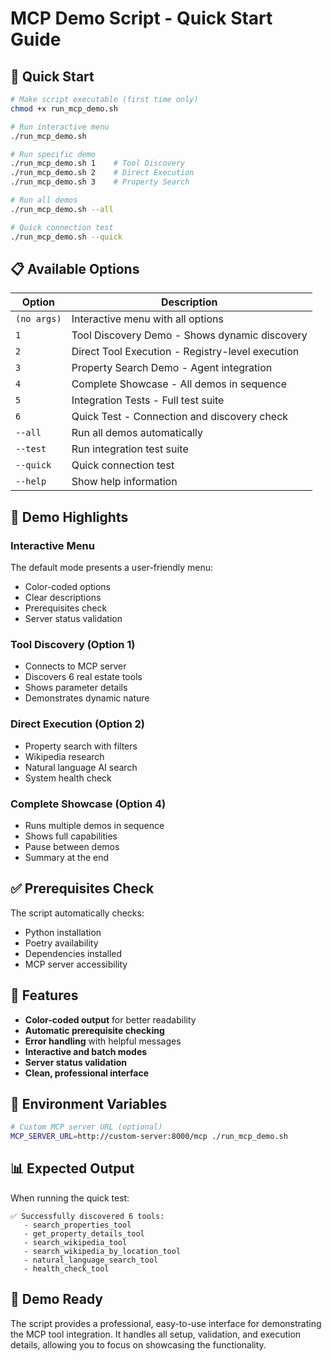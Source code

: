 # MCP Demo Script - Quick Start Guide

## 🚀 Quick Start

```bash
# Make script executable (first time only)
chmod +x run_mcp_demo.sh

# Run interactive menu
./run_mcp_demo.sh

# Run specific demo
./run_mcp_demo.sh 1    # Tool Discovery
./run_mcp_demo.sh 2    # Direct Execution
./run_mcp_demo.sh 3    # Property Search

# Run all demos
./run_mcp_demo.sh --all

# Quick connection test
./run_mcp_demo.sh --quick
```

## 📋 Available Options

| Option | Description |
|--------|-------------|
| `(no args)` | Interactive menu with all options |
| `1` | Tool Discovery Demo - Shows dynamic discovery |
| `2` | Direct Tool Execution - Registry-level execution |
| `3` | Property Search Demo - Agent integration |
| `4` | Complete Showcase - All demos in sequence |
| `5` | Integration Tests - Full test suite |
| `6` | Quick Test - Connection and discovery check |
| `--all` | Run all demos automatically |
| `--test` | Run integration test suite |
| `--quick` | Quick connection test |
| `--help` | Show help information |

## 🎯 Demo Highlights

### Interactive Menu
The default mode presents a user-friendly menu:
- Color-coded options
- Clear descriptions
- Prerequisites check
- Server status validation

### Tool Discovery (Option 1)
- Connects to MCP server
- Discovers 6 real estate tools
- Shows parameter details
- Demonstrates dynamic nature

### Direct Execution (Option 2)
- Property search with filters
- Wikipedia research
- Natural language AI search
- System health check

### Complete Showcase (Option 4)
- Runs multiple demos in sequence
- Shows full capabilities
- Pause between demos
- Summary at the end

## ✅ Prerequisites Check

The script automatically checks:
- Python installation
- Poetry availability
- Dependencies installed
- MCP server accessibility

## 🎨 Features

- **Color-coded output** for better readability
- **Automatic prerequisite checking**
- **Error handling** with helpful messages
- **Interactive and batch modes**
- **Server status validation**
- **Clean, professional interface**

## 🔧 Environment Variables

```bash
# Custom MCP server URL (optional)
MCP_SERVER_URL=http://custom-server:8000/mcp ./run_mcp_demo.sh
```

## 📊 Expected Output

When running the quick test:
```
✅ Successfully discovered 6 tools:
   - search_properties_tool
   - get_property_details_tool
   - search_wikipedia_tool
   - search_wikipedia_by_location_tool
   - natural_language_search_tool
   - health_check_tool
```

## 🎉 Demo Ready

The script provides a professional, easy-to-use interface for demonstrating the MCP tool integration. It handles all setup, validation, and execution details, allowing you to focus on showcasing the functionality.